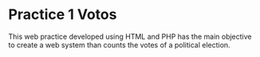 # Practice 1 Votos

This web practice developed using HTML and PHP has the main objective to create a web system than counts the votes of a political election.
